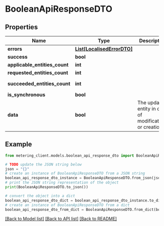 # BooleanApiResponseDTO


## Properties

Name | Type | Description | Notes
------------ | ------------- | ------------- | -------------
**errors** | [**List[LocalisedErrorDTO]**](LocalisedErrorDTO.md) |  | [optional] 
**success** | **bool** |  | [optional] 
**applicable_entities_count** | **int** |  | [optional] 
**requested_entities_count** | **int** |  | [optional] 
**succeeded_entities_count** | **int** |  | [optional] [readonly] 
**is_synchronous** | **bool** |  | [optional] 
**data** | **bool** | The updated entity in case of modifications or creation | [optional] 

## Example

```python
from metering_client.models.boolean_api_response_dto import BooleanApiResponseDTO

# TODO update the JSON string below
json = "{}"
# create an instance of BooleanApiResponseDTO from a JSON string
boolean_api_response_dto_instance = BooleanApiResponseDTO.from_json(json)
# print the JSON string representation of the object
print(BooleanApiResponseDTO.to_json())

# convert the object into a dict
boolean_api_response_dto_dict = boolean_api_response_dto_instance.to_dict()
# create an instance of BooleanApiResponseDTO from a dict
boolean_api_response_dto_from_dict = BooleanApiResponseDTO.from_dict(boolean_api_response_dto_dict)
```
[[Back to Model list]](../README.md#documentation-for-models) [[Back to API list]](../README.md#documentation-for-api-endpoints) [[Back to README]](../README.md)



